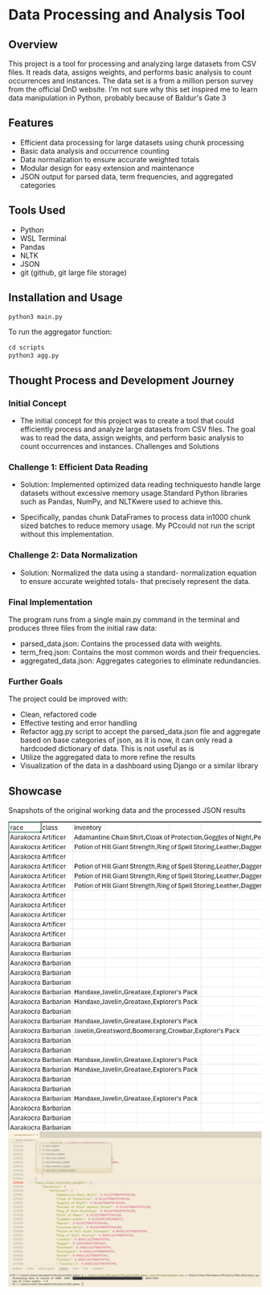 # Data Processing and Analysis Tool

## Overview
This project is a tool for processing and analyzing large datasets from CSV files. It reads data, assigns weights, and performs basic analysis to count occurrences and instances. The data set is a from a million person survey from the official DnD website. I'm not sure why this set inspired me to learn data manipulation in Python, probably because of Baldur's Gate 3

## Features
- Efficient data processing for large datasets using chunk processing
- Basic data analysis and occurrence counting
- Data normalization to ensure accurate weighted totals
- Modular design for easy extension and maintenance
- JSON output for parsed data, term frequencies, and aggregated categories

## Tools Used
 - Python
 - WSL Terminal
 - Pandas
 - NLTK
 - JSON
 - git (github, git large file storage)

## Installation and Usage
```
python3 main.py
```
To run the aggregator function:
```
cd scripts
python3 agg.py
```
## Thought Process and Development Journey
### Initial Concept

- The initial concept for this project was to create a tool that could efficiently process and analyze large datasets from CSV files. The goal was to read the data, assign weights, and perform basic analysis to count occurrences and instances.
Challenges and Solutions

### Challenge 1: Efficient Data Reading

  - Solution: Implemented optimized data reading techniquesto handle large datasets without excessive memory usage.Standard Python libraries such as Pandas, NumPy, and NLTKwere used to achieve this.

  - Specifically, pandas chunk DataFrames to process data in1000 chunk sized batches to reduce memory usage. My PCcould not run the script without this implementation.

### Challenge 2: Data Normalization

  - Solution: Normalized the data using a standard- normalization equation to ensure accurate weighted totals- that precisely represent the data.

### Final Implementation

The program runs from a single main.py command in the terminal and produces three files from the initial raw data:

  - parsed_data.json: Contains the processed data with weights.
  - term_freq.json: Contains the most common words and their frequencies.
  - aggregated_data.json: Aggregates categories to eliminate redundancies.

### Further Goals

The project could be improved with:

  - Clean, refactored code
  - Effective testing and error handling
  - Refactor agg.py script to accept the parsed_data.json file and aggregate based on base categories of json, as it is now, it can only read a hardcoded dictionary of data. This is not useful as is
  - Utilize the aggregated data to more refine the results
  - Visualization of the data in a dashboard using Django or a similar library

## Showcase

Snapshots of the original working data and the processed JSON results 

![CSV Sample](WorkingDataSample.png)
![JSON Example](ParsedDataJSON.png)
